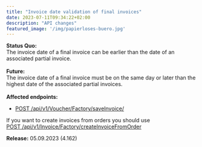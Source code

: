 ```yaml
---
title: "Invoice date validation of final invoices"
date: 2023-07-11T09:34:22+02:00
description: "API changes"
featured_image: '/img/papierloses-buero.jpg'
---
```


<b>Status Quo:</b>
<br>
The invoice date of a final invoice can be earlier than the date of an associated partial invoice.
<br><br>
<b>Future:</b>
<br>
The invoice date of a final invoice must be on the same day or later than the highest date of the associated partial invoices.<br><br>
<b>Affected endpoints:</b>
<ul>
<li>
<a href="https://api.sevdesk.de/#tag/Invoice/operation/createInvoiceByFactory">POST /api/v1/Voucher/Factory/saveInvoice/</a> 
</li>
</ul>

If you want to create invoices from orders you should use <br><a href="https://api.sevdesk.de/#tag/Invoice/operation/createInvoiceFromOrder">POST /api/v1/Invoice/Factory/createInvoiceFromOrder</a>

<b>Release:</b> 05.09.2023 (4.162)